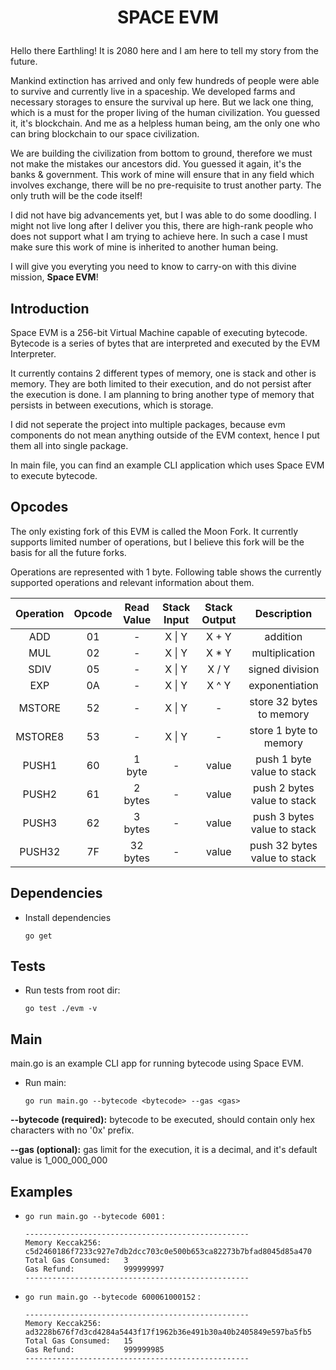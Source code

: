 # <p align=center>SPACE EVM<p>
Hello there Earthling! It is 2080 here and I am here to tell my story from the future.

Mankind extinction has arrived and only few hundreds of people were able to survive and currently live in a spaceship. We developed farms and necessary storages to ensure the survival up here. But we lack one thing, which is a must for the proper living of the human civilization. You guessed it, it's blockchain. And me as a helpless human being, am the only one who can bring blockchain to our space civilization.

We are building the civilization from bottom to ground, therefore we must not make the mistakes our ancestors did. You guessed it again, it's the banks & government. This work of mine will ensure that in any field which involves exchange, there will be no pre-requisite to trust another party. The only truth will be the code itself!

I did not have big advancements yet, but I was able to do some doodling. I might not live long after I deliver you this, there are high-rank people who does not support what I am trying to achieve here. In such a case I must make sure this work of mine is inherited to another human being.

I will give you everyting you need to know to carry-on with this divine mission, <b>Space EVM</b>!

## Introduction
Space EVM is a 256-bit Virtual Machine capable of executing bytecode. Bytecode is a series of bytes that are interpreted and executed by the EVM Interpreter.

It currently contains 2 different types of memory, one is stack and other is memory. They are both limited to their execution, and do not persist after the execution is done. I am planning to bring another type of memory that persists in between executions, which is storage.

I did not seperate the project into multiple packages, because evm components do not mean anything outside of the EVM context, hence I put them all into single package.

In main file, you can find an example CLI application which uses Space EVM to execute bytecode.

## Opcodes
The only existing fork of this EVM is called the Moon Fork. It currently supports limited number of operations, but I believe this fork will be the basis for all the future forks.

Operations are represented with 1 byte. Following table shows the currently supported operations and relevant information about them.

Operation | Opcode | Read Value | Stack Input | Stack Output | Description
:---: | :---: | :---: | :---: | :---: | :---:
ADD | 01 | - | X \| Y | X + Y | addition
MUL | 02 | - | X \| Y | X * Y | multiplication
SDIV | 05 | - | X \| Y | X / Y | signed division
EXP | 0A | - | X \| Y | X ^ Y | exponentiation
MSTORE | 52 | - | X \| Y | - | store 32 bytes to memory
MSTORE8 | 53 | - | X \| Y | - | store 1 byte to memory
PUSH1 | 60 | 1 byte | - | value | push 1 byte value to stack
PUSH2 | 61 | 2 bytes | - | value | push 2 bytes value to stack
PUSH3 | 62 | 3 bytes | - | value | push 3 bytes value to stack
PUSH32 | 7F | 32 bytes | - | value | push 32 bytes value to stack

## Dependencies
- Install dependencies

  ```go get```

## Tests
- Run tests from root dir:

  ```go test ./evm -v```

## Main
main.go is an example CLI app for running bytecode using Space EVM.

- Run main:

  ```go run main.go --bytecode <bytecode> --gas <gas>```

**--bytecode (required):** bytecode to be executed, should contain only hex characters with no '0x' prefix.

**--gas (optional):** gas limit for the execution, it is a decimal, and it's default value is 1_000_000_000

## Examples
- ```go run main.go --bytecode 6001``` :

  ```
  --------------------------------------------------
  Memory Keccak256:     c5d2460186f7233c927e7db2dcc703c0e500b653ca82273b7bfad8045d85a470
  Total Gas Consumed:   3
  Gas Refund:           999999997
  --------------------------------------------------
  ```
- ```go run main.go --bytecode 600061000152``` :
  ```
  --------------------------------------------------
  Memory Keccak256:     ad3228b676f7d3cd4284a5443f17f1962b36e491b30a40b2405849e597ba5fb5
  Total Gas Consumed:   15
  Gas Refund:           999999985
  --------------------------------------------------
  ```